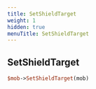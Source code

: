 ```yaml
---
title: SetShieldTarget
weight: 1
hidden: true
menuTitle: SetShieldTarget
---
```

## SetShieldTarget
```perl
$mob->SetShieldTarget(mob)
```